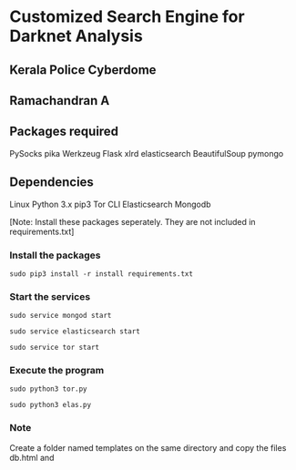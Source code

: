 # Customized Search Engine for Darknet Analysis
## Kerala Police Cyberdome
## Ramachandran A




## Packages required

PySocks
pika
Werkzeug
Flask
xlrd
elasticsearch
BeautifulSoup
pymongo


## Dependencies

Linux
Python 3.x
pip3
Tor CLI
Elasticsearch
Mongodb

[Note: Install these packages seperately. They are not included in requirements.txt]

### Install the packages ###

    sudo pip3 install -r install requirements.txt
    
### Start the services ###
    
    
    sudo service mongod start
    
    sudo service elasticsearch start
    
    sudo service tor start
    
    
### Execute the program ###

    sudo python3 tor.py
    
    sudo python3 elas.py


### Note

Create a folder named templates on the same directory and copy the files db.html and 


